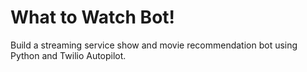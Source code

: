 # What to Watch Bot!

Build a streaming service show and movie recommendation bot using Python and Twilio Autopilot.